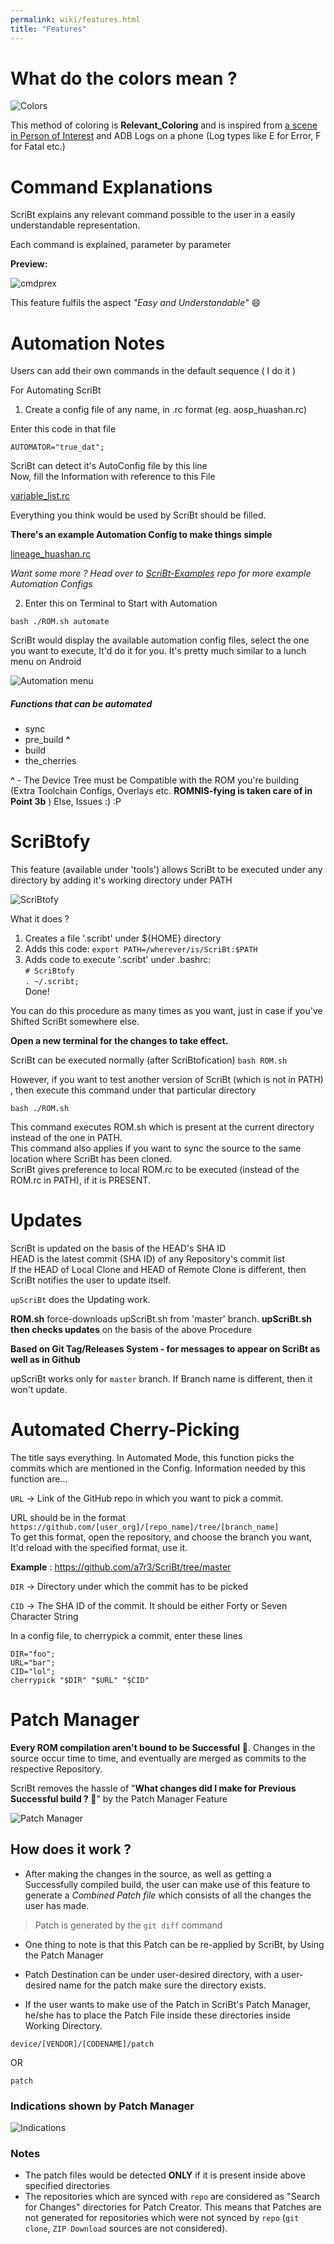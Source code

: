 ```yaml
---
permalink: wiki/features.html
title: "Features"
---
```


# What do the colors mean ?

![Colors](https://github.com/ScriBt/images/raw/master/RelColor.png)  

This method of coloring is **Relevant_Coloring** and is inspired from [a scene in Person of Interest](https://goo.gl/photos/s8YpQL1eBxSYwCWS7) and ADB Logs on a phone (Log types like E for Error, F for Fatal etc.)

# Command Explanations

ScriBt explains any relevant command possible to the user in a easily understandable representation.

Each command is explained, parameter by parameter

**Preview:**

![cmdprex](https://github.com/ScriBt/images/raw/master/cmdprex.png)

This feature fulfils the aspect _"Easy and Understandable"_ :smile:  

# Automation Notes

Users can add their own commands in the default sequence ( I do it )

For Automating ScriBt

1. Create a config file of any name, in .rc format (eg. aosp_huashan.rc)

Enter this code in that file

`AUTOMATOR="true_dat";`

ScriBt can detect it's AutoConfig file by this line  
Now, fill the Information with reference to this File  

[variable_list.rc](https://github.com/ScriBt/ScriBt-examples/blob/master/variable_list.rc)  

Everything you think would be used by ScriBt should be filled.

**There's an example Automation Config to make things simple**

[lineage_huashan.rc](https://github.com/ScriBt/ScriBt-Examples/blob/master/lineage_huashan.rc)

_Want some more ? Head over to [ScriBt-Examples](https://github.com/ScriBt/ScriBt-Examples) repo for more example Automation Configs_

2. Enter this on Terminal to Start with Automation

```
bash ./ROM.sh automate
```

ScriBt would display the available automation config files, select the one you want to execute, It'd do it for you. It's pretty much similar to a lunch menu on Android

![Automation menu](https://github.com/ScriBt/images/raw/master/AutomateMenu.png)  

##### Functions that can be automated

* sync
* pre_build **^**
* build
* the_cherries

**^** - The Device Tree must be Compatible with the ROM you're building (Extra Toolchain Configs, Overlays etc. **ROMNIS-fying is taken care of in Point 3b** ) Else, Issues :) :P

# ScriBtofy

This feature (available under 'tools') allows ScriBt to be executed under any directory by adding it's working directory under PATH  

![ScriBtofy](https://github.com/ScriBt/images/raw/master/ScriBtofy.png)

What it does ?  
1. Creates a file '.scribt' under ${HOME} directory  
2. Adds this code: ```export PATH=/wherever/is/ScriBt:$PATH```  
3. Adds code to execute '.scribt' under .bashrc:  
```# ScriBtofy```  
```. ~/.scribt;```  
Done!  

You can do this procedure as many times as you want, just in case if you've Shifted ScriBt somewhere else.  

**Open a new terminal for the changes to take effect.**  

ScriBt can be executed normally (after ScriBtofication) ```bash ROM.sh```

However, if you want to test another version of ScriBt (which is not in PATH) , then execute this command under that particular directory  

```bash ./ROM.sh```

This command executes ROM.sh which is present at the current directory instead of the one in PATH.  
This command also applies if you want to sync the source to the same location where ScriBt has been cloned.   
ScriBt gives preference to local ROM.rc to be executed (instead of the ROM.rc in PATH), if it is PRESENT.

# Updates

ScriBt is updated on the basis of the HEAD's SHA ID  
HEAD is the latest commit (SHA ID) of any Repository's commit list  
If the HEAD of Local Clone and HEAD of Remote Clone is different, then ScriBt notifies the user to update itself.  

```upScriBt``` does the Updating work.  

**ROM.sh** force-downloads upScriBt.sh from 'master' branch.
**upScriBt.sh then checks updates** on the basis of the above Procedure

**Based on Git Tag/Releases System - for messages to appear on ScriBt as well as in Github**

upScriBt works only for `master` branch. If Branch name is different, then it won't update.

# Automated Cherry-Picking

The title says everything. In Automated Mode, this function picks the commits which are mentioned in the Config.
Information needed by this function are...

`URL` -> Link of the GitHub repo in which you want to pick a commit.

URL should be in the format `https://github.com/[user_org]/[repo_name]/tree/[branch_name]`  
To get this format, open the repository, and choose the branch you want, It'd reload with the specified format, use it.

**Example** : https://github.com/a7r3/ScriBt/tree/master

`DIR` -> Directory under which the commit has to be picked

`CID` -> The SHA ID of the commit. It should be either Forty or Seven Character String

In a config file, to cherrypick a commit, enter these lines

```
DIR="foo";
URL="bar";
CID="lol";
cherrypick "$DIR" "$URL" "$CID"
```

# Patch Manager

**Every ROM compilation aren't bound to be Successful** :rofl:. Changes in the
source occur time to time, and eventually are merged as commits to the respective Repository.

ScriBt removes the hassle of "**What changes did I make for Previous Successful build ? :thinking:**"
by the Patch Manager Feature

![Patch Manager](https://github.com/ScriBt/images/raw/master/PatchManager.png)

## How does it work ?

* After making the changes in the source, as well as getting a Successfully compiled build, the
user can make use of this feature to generate a *Combined Patch file* which consists of all the changes the
user has made.  

> Patch is generated by the `git diff` command

* One thing to note is that this Patch can be re-applied by ScriBt, by Using the Patch Manager  

* Patch Destination can be under user-desired directory, with a user-desired name for the patch
make sure the directory exists.

* If the user wants to make use of the Patch in ScriBt's Patch Manager, he/she has to place the
Patch File inside these directories inside Working Directory.

`device/[VENDOR]/[CODENAME]/patch`  

OR  

`patch`  

### Indications shown by Patch Manager

![Indications](https://cloud.githubusercontent.com/assets/14874906/25778985/387a676c-332b-11e7-9fe4-5c26b2550ccc.png)

### Notes

* The patch files would be detected **ONLY** if it is present inside above specified directories
* The repositories which are synced with `repo` are considered as "Search for Changes" directories for Patch Creator. This means that Patches are not generated for repositories which were not synced by `repo` (`git clone`, `ZIP Download` sources are not considered).
